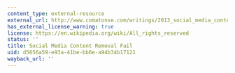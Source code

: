```yaml
---
content_type: external-resource
external_url: http://www.comatonse.com/writings/2013_social_media_content_removal_fail.html
has_external_license_warning: true
license: https://en.wikipedia.org/wiki/All_rights_reserved
status: ''
title: Social Media Content Removal Fail
uid: d5656a59-e93a-41be-bb6e-a94b34b17121
wayback_url: ''
---
```

